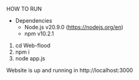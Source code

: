 HOW TO RUN

- Dependencies
    - Node.js v20.9.0 (https://nodejs.org/en)
    - npm v10.2.1

1. cd Web-flood
2. npm i
3. node app.js

Website is up and running in http://localhost:3000